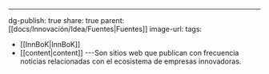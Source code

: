 ---
dg-publish: true
share: true
parent: [[docs/Innovación/Idea/Fuentes\|Fuentes]]
image-url: 
tags:
- [[InnBoK\|InnBoK]]
- [[content\|content]]
---Son sitios web que publican con frecuencia noticias relacionadas con el ecosistema de empresas innovadoras.